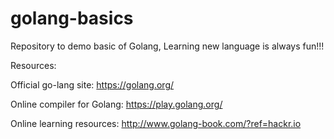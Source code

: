 # golang-basics
Repository to demo basic of Golang, Learning new language is always fun!!!

Resources:

Official go-lang site: https://golang.org/

Online compiler for Golang: https://play.golang.org/

Online learning resources: http://www.golang-book.com/?ref=hackr.io
